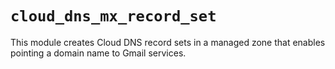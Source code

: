 # `cloud_dns_mx_record_set`

This module creates Cloud DNS record sets in a managed zone that enables pointing a domain name to Gmail services.
